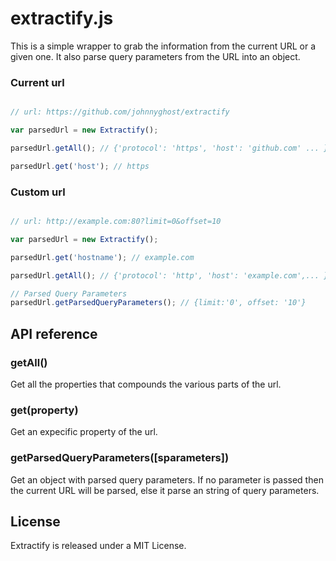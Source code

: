 # extractify.js

This is a simple wrapper to grab the information from the current URL or a given one.
It also parse query parameters from the URL into an object.

### Current url
```javascript

// url: https://github.com/johnnyghost/extractify

var parsedUrl = new Extractify();

parsedUrl.getAll(); // {'protocol': 'https', 'host': 'github.com' ... }

parsedUrl.get('host'); // https

```

### Custom url
```javascript

// url: http://example.com:80?limit=0&offset=10

var parsedUrl = new Extractify();

parsedUrl.get('hostname'); // example.com

parsedUrl.getAll(); // {'protocol': 'http', 'host': 'example.com',... }

// Parsed Query Parameters
parsedUrl.getParsedQueryParameters(); // {limit:'0', offset: '10'}

```


## API reference

### getAll()
Get all the properties that compounds the various parts of the url.

### get(property)
Get an expecific property of the url.

### getParsedQueryParameters([sparameters])
Get an object with parsed query parameters.
If no parameter is passed then the current URL will be parsed,
else it parse an string of query parameters.

## License

Extractify is released under a MIT License.

